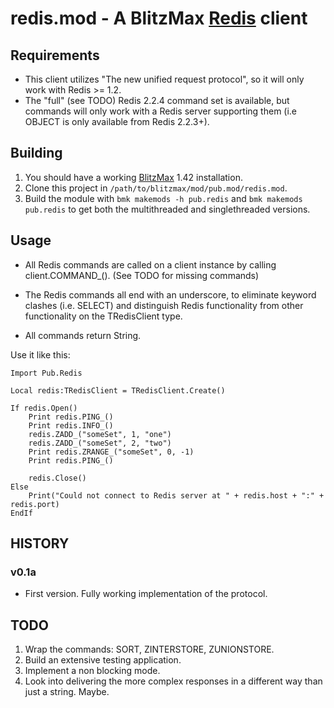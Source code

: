 redis.mod - A BlitzMax [Redis](http://www.redis.io/) client
===================================

Requirements
------------

 *  This client utilizes "The new unified request protocol", so it will only work with Redis >= 1.2.
 *  The "full" (see TODO) Redis 2.2.4 command set is available, but commands will only work with a Redis server supporting them (i.e OBJECT is only available from Redis 2.2.3+).

Building
--------

1. You should have a working [BlitzMax](http://blitzmax.com/Products/blitzmax.php) 1.42 installation.
2. Clone this project in `/path/to/blitzmax/mod/pub.mod/redis.mod`.
3. Build the module with `bmk makemods -h pub.redis` and `bmk makemods pub.redis` to get both the multithreaded and singlethreaded versions.

Usage
-----

 *  All Redis commands are called on a client instance by calling client.COMMAND_(). (See TODO for missing commands)

 *  The Redis commands all end with an underscore, to eliminate keyword clashes (i.e. SELECT) and distinguish Redis functionality from other functionality on the TRedisClient type.
 
 *  All commands return String.

Use it like this:

    Import Pub.Redis

    Local redis:TRedisClient = TRedisClient.Create()

    If redis.Open()
        Print redis.PING_()
        Print redis.INFO_()
        redis.ZADD_("someSet", 1, "one")
        redis.ZADD_("someSet", 2, "two")
        Print redis.ZRANGE_("someSet", 0, -1)
        Print redis.PING_()

        redis.Close()
    Else
        Print("Could not connect to Redis server at " + redis.host + ":" + redis.port)
    EndIf

HISTORY
-------

### v0.1a

 *  First version. Fully working implementation of the protocol.

TODO
----

1. Wrap the commands: SORT, ZINTERSTORE, ZUNIONSTORE.
2. Build an extensive testing application.
3. Implement a non blocking mode.
4. Look into delivering the more complex responses in a different way than just a string. Maybe.
